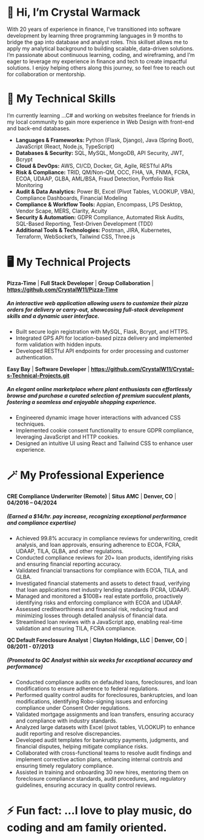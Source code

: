 # 👋 Hi, I’m Crystal Warmack
  With 20 years of experience in finance, I’ve transitioned into software development by learning three programming languages in 9 months to bridge the gap into database and analyst roles. This skillset allows me to apply my analytical background to building scalable, data-driven solutions. I’m passionate about continuous learning, coding, and wireframing, and I’m eager to leverage my experience in finance and tech to create impactful solutions. I enjoy helping others along this journey, so feel free to reach out for collaboration or mentorship.

# 🚀 My Technical Skills
  I’m currently learning ...C# and working on websites freelance for friends in my local community to gain more experience in Web Design with front-end and back-end databases. 

  - **Languages & Frameworks:** Python (Flask, Django), Java (Spring Boot), JavaScript (React, Node.js, TypeScript) 
  - **Databases & Security:** SQL, MySQL, MongoDB, API Security, JWT, Bcrypt
  - **Cloud & DevOps:** AWS, CI/CD, Docker, Git, Agile, RESTful APIs
  - **Risk & Compliance:** TRID, QM/Non-QM, OCC, FHA, VA, FNMA, FCRA, ECOA, UDAAP, GLBA, AML/BSA, Fraud Detection, Portfolio Risk Monitoring 
  - **Audit & Data Analytics:** Power BI, Excel (Pivot Tables, VLOOKUP, VBA), Compliance Dashboards, Financial Modeling 
  - **Compliance & Workflow Tools:** Appian, Encompass, LPS Desktop, Vendor Scape, MERS, Clarity, Acuity 
  - **Security & Automation:** GDPR Compliance, Automated Risk Audits, SQL-Based Reporting, Test-Driven Development (TDD)
  - **Additional Tools & Technologies:** Postman, JIRA, Kubernetes, Terraform, WebSocket’s, Tailwind CSS, Three.js

# 🖥️ My Technical Projects

**Pizza-Time** | **Full Stack Developer** | **Group Collaboration** | **https://github.com/CrystalW11/Pizza-Time**
##### An interactive web application allowing users to customize their pizza orders for delivery or carry-out, showcasing full-stack development skills and a dynamic user interface.
-	Built secure login registration with MySQL, Flask, Bcrypt, and HTTPS.
-	Integrated GPS API for location-based pizza delivery and implemented form validation with hidden inputs.
-	Developed RESTful API endpoints for order processing and customer authentication.

**Easy Bay** | **Software Developer** | **https://github.com/CrystalW11/Crystal-s-Technical-Projects.git**
##### An elegant online marketplace where plant enthusiasts can effortlessly browse and purchase a curated selection of premium succulent plants, fostering a seamless and enjoyable shopping experience.
-	Engineered dynamic image hover interactions with advanced CSS techniques.
-	Implemented cookie consent functionality to ensure GDPR compliance, leveraging JavaScript and HTTP cookies.
-	Designed an intuitive UI using React and Tailwind CSS to enhance user experience. 

# 🪄 My Professional Experience

**CRE Compliance Underwriter (Remote)** | **Situs AMC** | **Denver, CO** | **04/2016 – 04/2024**    
##### (Earned a $14/hr. pay increase, recognizing exceptional performance and compliance expertise)
-	Achieved 99.8% accuracy in compliance reviews for underwriting, credit analysis, and loan approvals, ensuring adherence to ECOA, FCRA, UDAAP, TILA, GLBA, and other regulations.
-	Conducted compliance reviews for 20+ loan products, identifying risks and ensuring financial reporting accuracy.
-	Validated financial transactions for compliance with ECOA, TILA, and GLBA.
-	Investigated financial statements and assets to detect fraud, verifying that loan applications met industry lending standards (FCRA, UDAAP).
-	Managed and monitored a $100B+ real estate portfolio, proactively identifying risks and enforcing compliance with ECOA and UDAAP.
-	Assessed creditworthiness and financial risk, reducing fraud and minimizing losses through detailed analysis of financial data.
-	Streamlined loan reviews with a JavaScript app, enabling real-time validation and ensuring TILA, FCRA compliance.


**QC Default Foreclosure Analyst** | **Clayton Holdings, LLC** | **Denver, CO** | **08/2011 - 07/2013** 
##### (Promoted to QC Analyst within six weeks for exceptional accuracy and performance)
-	Conducted compliance audits on defaulted loans, foreclosures, and loan modifications to ensure adherence to federal regulations.
-	Performed quality control audits for foreclosures, bankruptcies, and loan modifications, identifying Robo-signing issues and enforcing compliance under Consent Order regulations.
-	Validated mortgage assignments and loan transfers, ensuring accuracy and compliance with industry standards.
-	Analyzed large datasets with Excel (pivot tables, VLOOKUP) to enhance audit reporting and resolve discrepancies.
-	Developed audit templates for bankruptcy payments, judgments, and financial disputes, helping mitigate compliance risks.
-	Collaborated with cross-functional teams to resolve audit findings and implement corrective action plans, enhancing internal controls and ensuring timely regulatory compliance.
-	Assisted in training and onboarding 30 new hires, mentoring them on foreclosure compliance standards, audit procedures, and regulatory guidelines, ensuring accuracy in quality control reviews.



# ⚡ Fun fact: ...I love to play music, do coding and am family oriented.

<!---
CrystalW11/CrystalW11 is a ✨ special ✨ repository because its `README.md` (this file) appears on your GitHub profile.
You can click the Preview link to take a look at your changes.
--->

